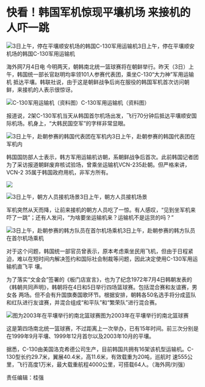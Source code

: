 # 快看！韩国军机惊现平壤机场 来接机的人吓一跳

![3日上午，停在平壤顺安机场的韩国C-130军用运输机](http://n.sinaimg.cn/news/crawl/116/w550h366/20180704/EL54-hevauxk0341765.jpg)3日上午，停在平壤顺安机场的韩国C-130军用运输机

海外网7月4日电 今明两天，朝韩南北统一篮球赛将在朝鲜举行。昨天（3日）上午，韩国统一部长官赵明均率领101人参赛代表团，乘坐C-130“大力神”军用运输机
抵达平壤。韩联社说，由于这是朝鲜战争后尚在服役的韩国军机首次访问朝鲜，来接机的人表示很惊讶。

![C-130军用运输机（资料图）](http://n.sinaimg.cn/news/crawl/25/w550h275/20180704/-EMX-hevauxk0342326.jpg)C-130军用运输机（资料图）

报道说，2架C-130军机当天从韩国首尔机场出发，飞行70分钟后抵达平壤顺安国际机场。机身上，“大韩民国空军”的字样非常显眼。

![3日上午，赴朝参赛的韩国代表团在军机内](http://n.sinaimg.cn/news/crawl/113/w550h363/20180704/E_ix-hevauxk0342448.png)3日上午，赴朝参赛的韩国代表团在军机内

韩国国防部人士表示，韩方军用运输机访朝，系朝鲜战争后首次。此前韩国记者团为了采访报道朝鲜废弃核试验场，曾乘坐运输机VCN-235赴朝。但严格来讲，VCN-2
35属于韩国政府用机，非军方所有。

![](http://n.sinaimg.cn/news/crawl/33/w500h333/20180704/ySIj-hevauxk0342575.jpg)

![3日上午，朝方人员接机场景](http://n.sinaimg.cn/news/crawl/69/w550h319/20180704/Ey8S-hevauxk0342695.jpg)3日上午，朝方人员接机场景

军机突然从天而降，让前来接机的朝方人员吃了一惊。有人感叹，“见到坐军机来吓了一跳”；还有人发问，“为啥要坐运输机来？运输机不是运货的吗？”

![3日上午，赴朝参赛的韩方队员在首尔机场乘机](http://n.sinaimg.cn/news/crawl/94/w550h344/20180704/emAa-hevauxk0342803.jpg)3日上午，赴朝参赛的韩方队员在首尔机场乘机

对于这个问题，韩国统一部官员曾表示，原本考虑乘坐民用飞机，但由于日程紧迫，难以在短时间内解决签约和国际社会制裁等问题，因此决定使用C-130军用运输机直飞平
壤。

为了落实“文金会”签署的《板门店宣言》，也为了纪念1972年7月4日韩朝发表的《韩朝共同声明》，韩朝将在4日和5日举行四场篮球赛。包括混合赛和友谊赛，男女各
两场。但不会有升国旗奏国歌环节。根据安排，朝韩各50名选手将分成蓝队和红队进行友谊赛，并混合组成“和平队”和“繁荣队”进行混合赛。

![图为2003年在平壤举行的南北篮球赛](http://n.sinaimg.cn/news/crawl/799/w500h299/20180704/Wzbb-hevauxk0342878.jpg)图为2003年在平壤举行的南北篮球赛

这是第四场南北统一篮球赛，不过距离上一次举办，已有15年时间。前三次分别是在1999年9月平壤、1999年12月首尔以及2003年10月的平壤。

据悉，C-130由美国洛克希德公司生产，目前韩国共拥有16架该机型运输机。C-130型长约29.7米，翼展40.4米，高11.6米，有效载重为20吨，巡航时
速555公里，飞行高度1万米，最大载重航程4000公里，可搭载64人。（海外网/刘强）

责任编辑：桂强

